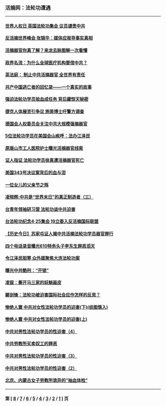 ### 活摘网：法轮功遭遇
---
#### [世界人权日 英国法轮功集会 议员谴责中共](../../pages/nf5881/n13431763.md?05230430) 
#### [反活摘世界峰会 张锦华：媒体应报导事实真相](../../pages/nf5881/n13278502.md?05230430) 
#### [活摘器官你真了解？来龙去脉图解一次看懂](../../pages/nf5881/n13013820.md?05230430) 
#### [政界名流：为什么全球医疗机构要信中共？](../../pages/nf5881/n11945479.md?05230430) 
#### [英法庭： 制止中共活摘器官 全世界有责任](../../pages/nf5881/n11330691.md?05230430) 
#### [共产中国逃亡者的回忆录——一个真实的故事](../../pages/nf5881/n10918649.md?05230430) 
#### [强迫法轮功学员验血成任务 背后藏惊天秘密](../../pages/nf5881/n4252384.md?05230430) 
#### [捷克人体展览引争议 旅美博士吁警方调查](../../pages/nf5881/n9429187.md?05230430) 
#### [德国会人权委员会关注中共大规模强摘器官](../../pages/nf5881/n8418950.md?05230430) 
#### [5位法轮功学员在美国会山疾呼：法办江泽民](../../pages/nf5881/n8101519.md?05230430) 
#### [原唐山市工人医院护士曝光活摘器官线索](../../pages/nf5881/n8076384.md?05230430) 
#### [证人指证 法轮功学员徐真遭活摘器官死亡](../../pages/nf5881/n8042467.md?05230430) 
#### [美国343号决议案背后的血与泪](../../pages/nf5881/n8020684.md?05230430) 
#### [一位女儿的父亲节之殇](../../pages/nf5881/n8014122.md?05230430) 
#### [凌晓辉:中共是“世界末日”的真正制造者（三）](../../pages/nf5881/n4210333.md?05230430) 
#### [台青年领袖研习营 法轮功谈中共迫害](../../pages/nf5881/n4141857.md?05230430) 
#### [台法轮功纪念4‧25集会 19立委入反活摘国际联盟](../../pages/nf5881/n4141821.md?05230430) 
#### [【历史今日】苏家屯证人揭中共活摘法轮功学员器官罪行](../../pages/nf5881/n4135912.md?05230430) 
#### [四个电话录音曝光610特务头子李东生罪恶滔天](../../pages/nf5881/n4040060.md?05230430) 
#### [令江泽民胆寒 众外媒聚焦大连法轮功案](../../pages/nf5881/n3932671.md?05230430) 
#### [曝光中共酷刑：“开锁”](../../pages/nf5881/n3889373.md?05230430) 
#### [凌宸：撕开马三家的妖魅画皮](../../pages/nf5881/n3849369.md?05230430) 
#### [郦剑锋：法轮功被迫害国际社会应作怎样的反思？](../../pages/nf5881/n3824560.md?05230430) 
#### [惨绝人寰 中共对女性法轮功学员的迫害(下)(组图慎入)](../../pages/nf5881/n3816285.md?05230430) 
#### [惨绝人寰 中共对女性法轮功学员的迫害(上)](../../pages/nf5881/n3815374.md?05230430) 
#### [中共对男性法轮功学员的性迫害（4）](../../pages/nf5881/n3769144.md?05230430) 
#### [中共劳教所买卖奴工的罪恶](../../pages/nf5881/n3769378.md?05230430) 
#### [中共对男性法轮功学员的性迫害（3）](../../pages/nf5881/n3768231.md?05230430) 
#### [中共对男性法轮功学员的性迫害（2）](../../pages/nf5881/n3767211.md?05230430) 
#### [北京、内蒙古女子劳教所诡异的“抽血体检”](../../pages/nf5881/n3753158.md?05230430) 

---
#### 第 [ [8](./8.md?05230430) / [7](./7.md?05230430) / [6](./6.md?05230430) / [5](./5.md?05230430) / [4](./4.md?05230430) / [3](./3.md?05230430) / [2](./2.md?05230430) / [1](./1.md?05230430) ] 页
